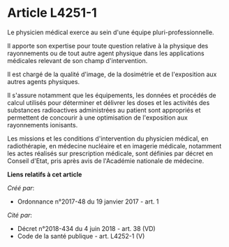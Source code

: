 # Article L4251-1

Le physicien médical exerce au sein d'une équipe pluri-professionnelle.

Il apporte son expertise pour toute question relative à la physique des rayonnements ou de tout autre agent physique dans les
applications médicales relevant de son champ d'intervention.

Il est chargé de la qualité d'image, de la dosimétrie et de l'exposition aux autres agents physiques.

Il s'assure notamment que les équipements, les données et procédés de calcul utilisés pour déterminer et délivrer les doses
et les activités des substances radioactives administrées au patient sont appropriés et permettent de concourir à une
optimisation de l'exposition aux rayonnements ionisants.

Les missions et les conditions d'intervention du physicien médical, en radiothérapie, en médecine nucléaire et en imagerie
médicale, notamment les actes réalisés sur prescription médicale, sont définies par décret en Conseil d'Etat, pris après avis
de l'Académie nationale de médecine.

**Liens relatifs à cet article**

_Créé par_:

  - Ordonnance n°2017-48 du 19 janvier 2017 - art. 1

_Cité par_:

  - Décret n°2018-434 du 4 juin 2018 - art. 38 (VD)
  - Code de la santé publique - art. L4252-1 (V)

